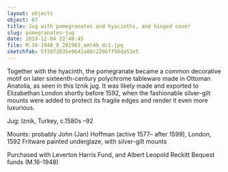 ```yaml
---
layout: objects
object: 67
title: Jug with pomegranates and hyacinths, and hinged cover
slug: pomegranates-jug
date: 2019-12-04 22:40:45
file: M.16-1948_8_201903_amt49_dc1.jpg
sketchfab: 5f3073035e9642a88c2206ff98da53e5
---
```

Together with the hyacinth, the pomegranate became a common decorative motif on later sixteenth-century polychrome tableware made in Ottoman Anatolia, as seen in this Iznik jug.  It was likely made and exported to Elizabethan London shortly before 1592, when the fashionable silver-gilt mounts were added to protect its fragile edges and render it even more luxurious.  

Jug: Iznik, Turkey, c.1580s –92

Mounts: probably John (Jan) Hoffman  (active 1577– after 1599), London, 1592 Fritware painted underglaze,  with silver-gilt mounts  

Purchased with Leverton Harris Fund, and Albert Leopold Reckitt Bequest funds (M.16-1948)
